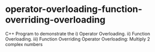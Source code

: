 # operator-overloading-function-overriding-overloading
C++ Program to demonstrate the i) Operator Overloading. ii) Function Overloading. iii) Function Overriding
Operator Overloading: Multiply 2 complex numbers
